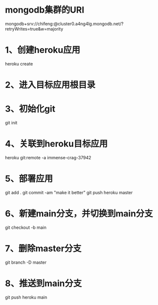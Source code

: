 # mongodb集群的URI
mongodb+srv://chifeng:<password>@cluster0.a4ng4lg.mongodb.net/?retryWrites=true&w=majority

# 1、创建heroku应用
heroku create

# 2、进入目标应用根目录

# 3、初始化git
git init

# 4、关联到heroku目标应用
heroku git:remote -a immense-crag-37942

# 5、部署应用
git add .
git commit -am "make it better"
git push heroku master

# 6、新建main分支，并切换到main分支
git checkout -b main

# 7、删除master分支
git branch -D master

# 8、推送到main分支
git push heroku main

